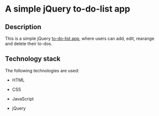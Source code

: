 # A simple jQuery to-do-list app
  

## Description

This is a simple jQuery [to-do-list app](https://stefanidurovic.github.io/To-do-list/), where users can add, edit, rearange and delete their to-dos.

  

##  Technology stack

The following technologies are used:

 - HTML

 - CSS

 - JavaScript

 - jQuery